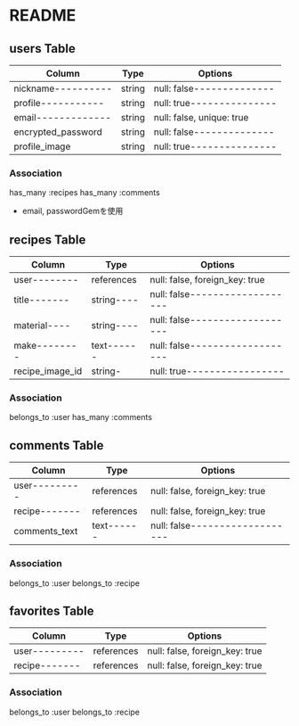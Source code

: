 # README

## users Table

|Column            |Type  |Options                  |
|------------------|------|-------------------------|
|nickname----------|string|null: false--------------|
|profile-----------|string|null: true---------------|
|email-------------|string|null: false, unique: true|
|encrypted_password|string|null: false--------------|
|profile_image     |string|null: true---------------|
### Association
has_many :recipes
has_many :comments

- email, passwordGemを使用

## recipes Table
|Column      |Type      |Options                       |
|------------|----------|------------------------------|
|user--------|references|null: false, foreign_key: true|
|title-------|string----|null: false-------------------|
|material----|string----|null: false-------------------|
|make--------|text------|null: false-------------------|
|recipe_image_id|string-|null: true-----------------|

### Association
belongs_to :user
has_many :comments


## comments Table
|Column       |Type      |Options                       |
|-------------|----------|------------------------------|
|user---------|references|null: false, foreign_key: true|
|recipe-------|references|null: false, foreign_key: true|
|comments_text|text------|null: false-------------------|

### Association
belongs_to :user
belongs_to :recipe

## favorites Table
|Column       |Type      |Options                       |
|-------------|----------|------------------------------|
|user---------|references|null: false, foreign_key: true|
|recipe-------|references|null: false, foreign_key: true|

### Association
belongs_to :user
belongs_to :recipe